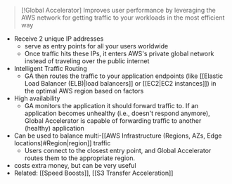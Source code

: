 > [!Global Accelerator]
> Improves user performance by leveraging the AWS network for getting traffic to your workloads in the most efficient way
- Receive 2 unique IP addresses
	- serve as entry points for all your users worldwide
	- Once traffic hits these IPs, it enters AWS's private global network instead of traveling over the public internet
- Intelligent Traffic Routing
	- GA then routes the traffic to your application endpoints (like [[Elastic Load Balancer (ELB)|load balancers]] or [[EC2|EC2 instances]]) in the optimal AWS region based on factors
- High availability
	- GA monitors the application it should forward traffic to. If an application becomes unhealthy (i.e., doesn't respond anymore), Global Accelerator is capable of forwarding traffic to another (healthy) application
- Can be used to balance multi-[[AWS Infrastructure (Regions, AZs, Edge locations)#Region|region]] traffic
	- Users connect to the closest entry point, and Global Accelerator routes them to the appropriate region.
- costs extra money, but can be very useful
- Related: [[Speed Boosts]], [[S3 Transfer Acceleration]]